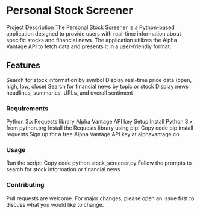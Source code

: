 # Personal Stock Screener 

Project Description
The Personal Stock Screener is a Python-based application designed to provide users with real-time information about specific stocks and financial news. The application utilizes the Alpha Vantage API to fetch data and presents it in a user-friendly format.

## Features

Search for stock information by symbol
Display real-time price data (open, high, low, close)
Search for financial news by topic or stock
Display news headlines, summaries, URLs, and overall sentiment

### Requirements
Python 3.x
Requests library
Alpha Vantage API key
Setup
Install Python 3.x from python.org
Install the Requests library using pip:
Copy code
pip install requests
Sign up for a free Alpha Vantage API key at alphavantage.co

### Usage
Run the script:
Copy code
python stock_screener.py
Follow the prompts to search for stock information or financial news

### Contributing
Pull requests are welcome. For major changes, please open an issue first to discuss what you would like to change.
